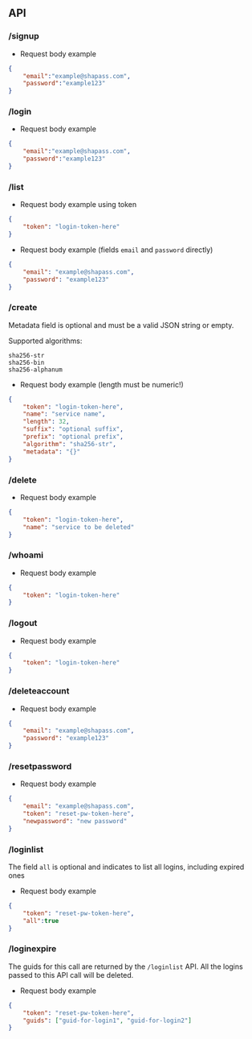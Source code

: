 ## API

### /signup

- Request body example

```json
{
    "email":"example@shapass.com",
    "password":"example123"
}
```

### /login

- Request body example

```json
{
    "email":"example@shapass.com",
    "password":"example123"
}
```

### /list

- Request body example using token
```json
{
    "token": "login-token-here"
}
```

- Request body example (fields `email` and `password` directly)

```json
{
    "email": "example@shapass.com",
    "password": "example123"
}
```

### /create

Metadata field is optional and must be a valid JSON string or empty.

Supported algorithms:

    sha256-str
    sha256-bin
    sha256-alphanum

- Request body example (length must be numeric!)

```json
{
    "token": "login-token-here",
    "name": "service name",
    "length": 32,
    "suffix": "optional suffix",
    "prefix": "optional prefix",
    "algorithm": "sha256-str",
    "metadata": "{}"
}
```

### /delete

- Request body example

```json
{
    "token": "login-token-here",
    "name": "service to be deleted"
}
```

### /whoami

- Request body example

```json
{
    "token": "login-token-here"
}
```

### /logout

- Request body example

```json
{
    "token": "login-token-here"
}
```

### /deleteaccount

- Request body example

```json
{
    "email": "example@shapass.com",
    "password": "example123"
}
```

### /resetpassword

- Request body example

```json
{
    "email": "example@shapass.com",
    "token": "reset-pw-token-here",
    "newpassword": "new password"
}
```

### /loginlist

The field `all` is optional and indicates to list all logins, including expired ones

- Request body example

```json
{
    "token": "reset-pw-token-here",
    "all":true
}
```

### /loginexpire

The guids for this call are returned by the `/loginlist` API.
All the logins passed to this API call will be deleted.

- Request body example

```json
{
    "token": "reset-pw-token-here",
    "guids": ["guid-for-login1", "guid-for-login2"]
}
```